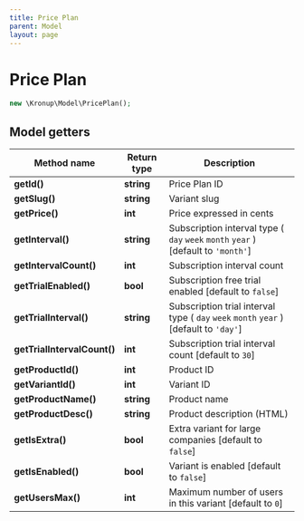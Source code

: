 ```yaml
---
title: Price Plan
parent: Model
layout: page
---
```


# Price Plan

```php
new \Kronup\Model\PricePlan();
```

## Model getters

Method name | Return type | Description
------------ | ------------- | -------------
**getId()** | **string** | Price Plan ID
**getSlug()** | **string** | Variant slug
**getPrice()** | **int** | Price expressed in cents
**getInterval()** | **string** | Subscription interval type ( `day` `week` `month` `year` )  [default to `'month'`]
**getIntervalCount()** | **int** | Subscription interval count
**getTrialEnabled()** | **bool** | Subscription free trial enabled   [default to `false`]
**getTrialInterval()** | **string** | Subscription trial interval type ( `day` `week` `month` `year` )  [default to `'day'`]
**getTrialIntervalCount()** | **int** | Subscription trial interval count   [default to `30`]
**getProductId()** | **int** | Product ID
**getVariantId()** | **int** | Variant ID
**getProductName()** | **string** | Product name
**getProductDesc()** | **string** | Product description (HTML)
**getIsExtra()** | **bool** | Extra variant for large companies   [default to `false`]
**getIsEnabled()** | **bool** | Variant is enabled   [default to `false`]
**getUsersMax()** | **int** | Maximum number of users in this variant   [default to `0`]

